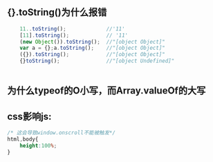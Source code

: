 ## {}.toString()为什么报错
```js
	11..toString();             //'11'
	[11].toString();            // '11'
	(new Object()).toString();  //"[object Object]"
	var a = {};a.toString();    //"[object Object]"
	({}).toString();            //"[object Object]"
	{}toString();               //"[object Undefined]"
	
```
## 为什么typeof的O小写，而Array.valueOf的大写
## css影响js:
```css
/* 这会导致window.onscroll不能被触发*/
html,body{
    height:100%;
}
```
